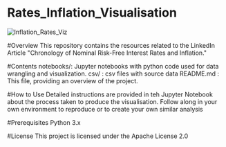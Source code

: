 # Rates_Inflation_Visualisation

![Inflation_Rates_Viz](https://github.com/tlhogi84/Rates_Inflation_Visualisation/assets/87780639/c6bfc669-5c37-43da-b3d3-f2128bda4224)

#Overview
This repository contains the resources related to the LinkedIn Article "Chronology of Nominal Risk-Free Interest Rates and Inflation."

#Contents
notebooks/: Jupyter notebooks with python code used for data wrangling and visualization.
csv/      : csv files with source data
README.md : This file, providing an overview of the project.

#How to Use
Detailed instructions are provided in teh Jupyter Notebook about the process taken to produce the visualisation. 
Follow along in your own environment to reproduce or to create your own similar analysis

#Prerequisites
Python 3.x

#License
This project is licensed under the Apache License 2.0
